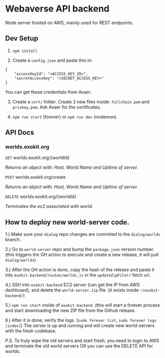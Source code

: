 # Webaverse API backend

Node server hosted on AWS, mainly used for REST endpoints.

## Dev Setup

1. `npm install`

2. Create a `config.json` and paste this in: 

```
{
    "accessKeyId": "<ACCESS_KEY_ID>",
    "secretAccessKey": "<SECRET_ACCESS_KEY>"
}
```

You can get these credentials from Avaer.

3. Create a `cert/` folder. Create 2 new files inside: `fullchain.pem` and `privkey.pem`. Ask Avaer for the certificates.

4. `npm run start` (forever) or `npm run dev` (nodemon).

## API Docs

### worlds.exokit.org

`GET` worlds.exokit.org/{worldId}

*Returns an object with: Host, World Name and Uptime of server.*

`POST` worlds.exokit.org/create

*Returns an object with: Host, World Name and Uptime of server.*

`DELETE` worlds.exokit.org/{worldId}

*Terminates the ec2 associated with world.*

## How to deploy new world-server code.

1.) Make sure your `dialog` repo changes are commited to the `dialog/worlds` branch.

2.) Go to `world-server` repo and bump the `package.json` version number. (this triggers the GH action to execute and create a new release, it will pull `dialog/worlds`)

3.) After the GH action is done, copy the hash of the release and paste it into `exokit-backend/routes/worlds.js` in the `updateZipFile()` fetch url.

4.) SSH into `exokit-backend` EC2 server (can get the IP from AWS dashboard), and delete the `world-server.zip` file. (it exists inside `~/exokit-backend/`)

5.) `npm run start` inside of `exokit-backend`. (this will start a forever process and start downloading the new ZIP file from the Github release.

6.) After it is done, verify the logs. (`sudo forever list`, `sudo forever logs [index]`) The server is up and running and will create new world-servers with the fresh codebase.

P.S. To truly wipe the old servers and start fresh, you need to login to AWS and terminate the old world servers OR you can use the DELETE API for worlds.

